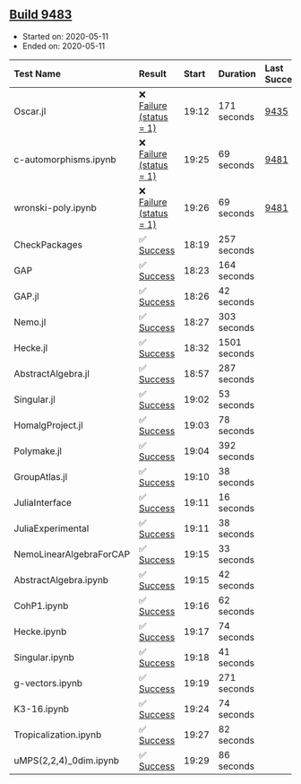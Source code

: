 ## [Build 9483](https://oscarci.mathematik.uni-kl.de/job/oscar/9483/)

* Started on: 2020-05-11
* Ended on: 2020-05-11

| Test Name    | Result | Start | Duration | Last Success | First Failure |
|:-------------|:-------|:------|:---------|:-------------|:--------------|
| Oscar.jl | ❌ [Failure (status = 1)](https://oscarci.mathematik.uni-kl.de/job/oscar/9483/artifact/logs/build-9483/Oscar.jl.log) | 19:12 | 171 seconds | [9435](https://oscarci.mathematik.uni-kl.de/job/oscar/9435/) | [9436](https://oscarci.mathematik.uni-kl.de/job/oscar/9436/) |
| c-automorphisms.ipynb | ❌ [Failure (status = 1)](https://oscarci.mathematik.uni-kl.de/job/oscar/9483/artifact/logs/build-9483/c-automorphisms.ipynb.log) | 19:25 | 69 seconds | [9481](https://oscarci.mathematik.uni-kl.de/job/oscar/9481/) | [9482](https://oscarci.mathematik.uni-kl.de/job/oscar/9482/) |
| wronski-poly.ipynb | ❌ [Failure (status = 1)](https://oscarci.mathematik.uni-kl.de/job/oscar/9483/artifact/logs/build-9483/wronski-poly.ipynb.log) | 19:26 | 69 seconds | [9481](https://oscarci.mathematik.uni-kl.de/job/oscar/9481/) | [9482](https://oscarci.mathematik.uni-kl.de/job/oscar/9482/) |
| CheckPackages | ✅ [Success](https://oscarci.mathematik.uni-kl.de/job/oscar/9483/artifact/logs/build-9483/CheckPackages.log) | 18:19 | 257 seconds |  |  |
| GAP | ✅ [Success](https://oscarci.mathematik.uni-kl.de/job/oscar/9483/artifact/logs/build-9483/GAP.log) | 18:23 | 164 seconds |  |  |
| GAP.jl | ✅ [Success](https://oscarci.mathematik.uni-kl.de/job/oscar/9483/artifact/logs/build-9483/GAP.jl.log) | 18:26 | 42 seconds |  |  |
| Nemo.jl | ✅ [Success](https://oscarci.mathematik.uni-kl.de/job/oscar/9483/artifact/logs/build-9483/Nemo.jl.log) | 18:27 | 303 seconds |  |  |
| Hecke.jl | ✅ [Success](https://oscarci.mathematik.uni-kl.de/job/oscar/9483/artifact/logs/build-9483/Hecke.jl.log) | 18:32 | 1501 seconds |  |  |
| AbstractAlgebra.jl | ✅ [Success](https://oscarci.mathematik.uni-kl.de/job/oscar/9483/artifact/logs/build-9483/AbstractAlgebra.jl.log) | 18:57 | 287 seconds |  |  |
| Singular.jl | ✅ [Success](https://oscarci.mathematik.uni-kl.de/job/oscar/9483/artifact/logs/build-9483/Singular.jl.log) | 19:02 | 53 seconds |  |  |
| HomalgProject.jl | ✅ [Success](https://oscarci.mathematik.uni-kl.de/job/oscar/9483/artifact/logs/build-9483/HomalgProject.jl.log) | 19:03 | 78 seconds |  |  |
| Polymake.jl | ✅ [Success](https://oscarci.mathematik.uni-kl.de/job/oscar/9483/artifact/logs/build-9483/Polymake.jl.log) | 19:04 | 392 seconds |  |  |
| GroupAtlas.jl | ✅ [Success](https://oscarci.mathematik.uni-kl.de/job/oscar/9483/artifact/logs/build-9483/GroupAtlas.jl.log) | 19:10 | 38 seconds |  |  |
| JuliaInterface | ✅ [Success](https://oscarci.mathematik.uni-kl.de/job/oscar/9483/artifact/logs/build-9483/JuliaInterface.log) | 19:11 | 16 seconds |  |  |
| JuliaExperimental | ✅ [Success](https://oscarci.mathematik.uni-kl.de/job/oscar/9483/artifact/logs/build-9483/JuliaExperimental.log) | 19:11 | 38 seconds |  |  |
| NemoLinearAlgebraForCAP | ✅ [Success](https://oscarci.mathematik.uni-kl.de/job/oscar/9483/artifact/logs/build-9483/NemoLinearAlgebraForCAP.log) | 19:15 | 33 seconds |  |  |
| AbstractAlgebra.ipynb | ✅ [Success](https://oscarci.mathematik.uni-kl.de/job/oscar/9483/artifact/logs/build-9483/AbstractAlgebra.ipynb.log) | 19:15 | 42 seconds |  |  |
| CohP1.ipynb | ✅ [Success](https://oscarci.mathematik.uni-kl.de/job/oscar/9483/artifact/logs/build-9483/CohP1.ipynb.log) | 19:16 | 62 seconds |  |  |
| Hecke.ipynb | ✅ [Success](https://oscarci.mathematik.uni-kl.de/job/oscar/9483/artifact/logs/build-9483/Hecke.ipynb.log) | 19:17 | 74 seconds |  |  |
| Singular.ipynb | ✅ [Success](https://oscarci.mathematik.uni-kl.de/job/oscar/9483/artifact/logs/build-9483/Singular.ipynb.log) | 19:18 | 41 seconds |  |  |
| g-vectors.ipynb | ✅ [Success](https://oscarci.mathematik.uni-kl.de/job/oscar/9483/artifact/logs/build-9483/g-vectors.ipynb.log) | 19:19 | 271 seconds |  |  |
| K3-16.ipynb | ✅ [Success](https://oscarci.mathematik.uni-kl.de/job/oscar/9483/artifact/logs/build-9483/K3-16.ipynb.log) | 19:24 | 74 seconds |  |  |
| Tropicalization.ipynb | ✅ [Success](https://oscarci.mathematik.uni-kl.de/job/oscar/9483/artifact/logs/build-9483/Tropicalization.ipynb.log) | 19:27 | 82 seconds |  |  |
| uMPS(2,2,4)_0dim.ipynb | ✅ [Success](https://oscarci.mathematik.uni-kl.de/job/oscar/9483/artifact/logs/build-9483/uMPS-2-2-4-_0dim.ipynb.log) | 19:29 | 86 seconds |  |  |
